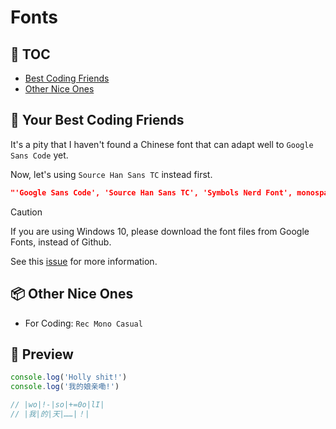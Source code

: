 # Fonts

## 📝 TOC

- [Best Coding Friends](#coding)
- [Other Nice Ones](#other)

## 👫 Your Best Coding Friends <a name='coding'></a>

It's a pity that I haven't found a Chinese font that can adapt well to `Google Sans Code` yet.

Now, let's using `Source Han Sans TC` instead first.

```json
"'Google Sans Code', 'Source Han Sans TC', 'Symbols Nerd Font', monospace"
```

> [!Caution]
>
> If you are using Windows 10, please download the font files from Google Fonts, instead of Github.
>
> See this [issue](https://github.com/googlefonts/googlesans-code/issues/23) for more information.

## 📦 Other Nice Ones <a name="other"></a>

- For Coding: `Rec Mono Casual`

## 📑 Preview

```js
console.log('Holly shit!')
console.log('我的娘亲嘞!')

// |wo|!-|so|+=0o|lI|
// |我|的|天|……|！|
```
